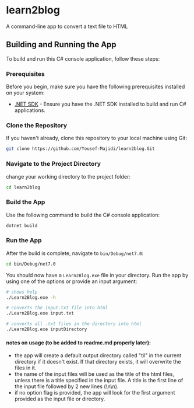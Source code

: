 # learn2blog

A command-line app to convert a text file to HTML

## Building and Running the App

To build and run this C# console application, follow these steps:

### Prerequisites

Before you begin, make sure you have the following prerequisites installed on your system:

-   [.NET SDK](https://dotnet.microsoft.com/en-us/download) - Ensure you have the .NET SDK installed to build and run C# applications.

### Clone the Repository

If you haven't already, clone this repository to your local machine using Git:

```bash
git clone https://github.com/Yousef-Majidi/learn2blog.Git
```

### Navigate to the Project Directory

change your working directory to the project folder:

```bash
cd learn2blog
```

### Build the App

Use the following command to build the C# console application:

```bash
dotnet build
```

### Run the App

After the build is complete, navigate to `bin/Debug/net7.0`:

```bash
cd bin/Debug/net7.0
```

You should now have a `Learn2Blog.exe` file in your directory. Run the app by using one of the options or provide an input argument:

```bash
# shows help
./Learn2Blog.exe -h
```

```bash
# converts the input.txt file into html
./Learn2Blog.exe input.txt
```

```bash
# converts all .txt files in the directory into html
./Learn2Blog.exe inputDirectory
```

#### notes on usage (to be added to readme.md properly later):

-   the app will create a default output directory called "til" in the current directory if it doesn't exist. If that directory exists, it will overwrite the files in it.
-   the name of the input files will be used as the title of the html files, unless there is a title specified in the input file. A title is the first line of the input file followed by 2 new lines (\n\n).
-   if no option flag is provided, the app will look for the first argument provided as the input file or directory.
